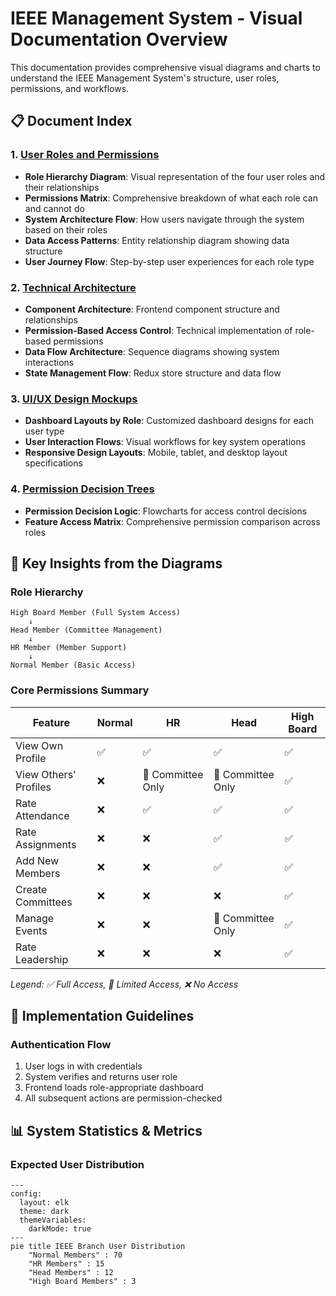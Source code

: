 # IEEE Management System - Visual Documentation Overview

This documentation provides comprehensive visual diagrams and charts to understand the IEEE Management System's structure, user roles, permissions, and workflows.

## 📋 Document Index

### 1. [User Roles and Permissions](./user-roles-diagram.md)

- **Role Hierarchy Diagram**: Visual representation of the four user roles and their relationships
- **Permissions Matrix**: Comprehensive breakdown of what each role can and cannot do
- **System Architecture Flow**: How users navigate through the system based on their roles
- **Data Access Patterns**: Entity relationship diagram showing data structure
- **User Journey Flow**: Step-by-step user experiences for each role type

### 2. [Technical Architecture](./technical-architecture.md)

- **Component Architecture**: Frontend component structure and relationships
- **Permission-Based Access Control**: Technical implementation of role-based permissions
- **Data Flow Architecture**: Sequence diagrams showing system interactions
- **State Management Flow**: Redux store structure and data flow

### 3. [UI/UX Design Mockups](./ui-ux-mockups.md)

- **Dashboard Layouts by Role**: Customized dashboard designs for each user type
- **User Interaction Flows**: Visual workflows for key system operations
- **Responsive Design Layouts**: Mobile, tablet, and desktop layout specifications

### 4. [Permission Decision Trees](./permission-decision-trees.md)

- **Permission Decision Logic**: Flowcharts for access control decisions
- **Feature Access Matrix**: Comprehensive permission comparison across roles

## 🎯 Key Insights from the Diagrams

### Role Hierarchy

```
High Board Member (Full System Access)
    ↓
Head Member (Committee Management)
    ↓
HR Member (Member Support)
    ↓
Normal Member (Basic Access)
```

### Core Permissions Summary

| Feature               | Normal | HR                | Head              | High Board |
| --------------------- | ------ | ----------------- | ----------------- | ---------- |
| View Own Profile      | ✅     | ✅                | ✅                | ✅         |
| View Others' Profiles | ❌     | 🔸 Committee Only | 🔸 Committee Only | ✅         |
| Rate Attendance       | ❌     | ✅                | ✅                | ✅         |
| Rate Assignments      | ❌     | ❌                | ✅                | ✅         |
| Add New Members       | ❌     | ❌                | ✅                | ✅         |
| Create Committees     | ❌     | ❌                | ❌                | ✅         |
| Manage Events         | ❌     | ❌                | 🔸 Committee Only | ✅         |
| Rate Leadership       | ❌     | ❌                | ❌                | ✅         |

_Legend: ✅ Full Access, 🔸 Limited Access, ❌ No Access_

## 🔧 Implementation Guidelines

### Authentication Flow

1. User logs in with credentials
2. System verifies and returns user role
3. Frontend loads role-appropriate dashboard
4. All subsequent actions are permission-checked

## 📊 System Statistics & Metrics

### Expected User Distribution

```mermaid
---
config:
  layout: elk
  theme: dark
  themeVariables:
    darkMode: true
---
pie title IEEE Branch User Distribution
    "Normal Members" : 70
    "HR Members" : 15
    "Head Members" : 12
    "High Board Members" : 3
```
